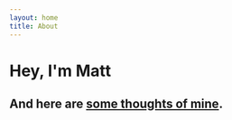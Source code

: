 ```yaml
---
layout: home
title: About
---
```


# Hey, I'm Matt

## And here are [some thoughts of mine](/blog).
